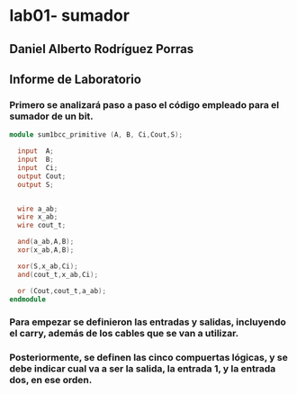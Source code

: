# lab01- sumador 
## Daniel Alberto Rodríguez Porras

## Informe de Laboratorio 

### Primero se analizará paso a paso el código empleado para el sumador de un bit. 
```verilog
module sum1bcc_primitive (A, B, Ci,Cout,S);

  input  A;
  input  B;
  input  Ci;
  output Cout;
  output S;


  wire a_ab;
  wire x_ab;
  wire cout_t;

  and(a_ab,A,B);
  xor(x_ab,A,B);

  xor(S,x_ab,Ci);
  and(cout_t,x_ab,Ci);

  or (Cout,cout_t,a_ab);
endmodule
```

### Para empezar se definieron las entradas y salidas, incluyendo el carry, además de los cables que se van a utilizar.

### Posteriormente, se definen las cinco compuertas lógicas, y se debe indicar cual va a ser la salida, la entrada 1, y la entrada dos, en ese orden.
